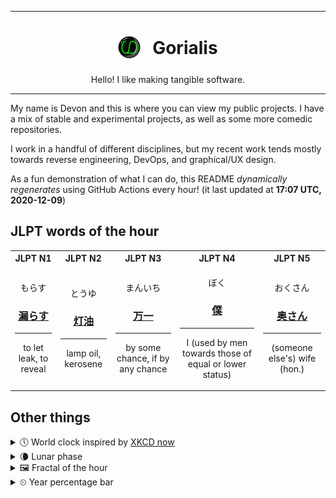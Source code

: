 ***

<h1 align="center">
<sub>
    <img src="readme/resources/avatar.png" height="36">
</sub>
&nbsp;
Gorialis
</h1>
<p align="center">
Hello! I like making tangible software.
</p>

***

My name is Devon and this is where you can view my public projects. I have a mix of stable and experimental projects, as well as some more comedic repositories.

I work in a handful of different disciplines, but my recent work tends mostly towards reverse engineering, DevOps, and graphical/UX design.

As a fun demonstration of what I can do, this README *dynamically regenerates* using GitHub Actions every hour! (it last updated at **17:07 UTC, 2020-12-09**)

<h2>JLPT words of the hour</h2>
<table>
    <tr>
        <th>JLPT N1</th>
        <th>JLPT N2</th>
        <th>JLPT N3</th>
        <th>JLPT N4</th>
        <th>JLPT N5</th>
    </tr>
    <tr>
        <td>
            <p align="center">もらす</p>
            <h3 align="center"><b><a href="https://jisho.org/search/%E6%BC%8F%E3%82%89%E3%81%99">漏らす</a></b></h3>
            <hr>
            <p align="center">to let leak,<wbr> to reveal</p>
        </td>
        <td>
            <p align="center">とうゆ</p>
            <h3 align="center"><b><a href="https://jisho.org/search/%E7%81%AF%E6%B2%B9">灯油</a></b></h3>
            <hr>
            <p align="center">lamp oil,<wbr> kerosene</p>
        </td>
        <td>
            <p align="center">まんいち</p>
            <h3 align="center"><b><a href="https://jisho.org/search/%E4%B8%87%E4%B8%80">万一</a></b></h3>
            <hr>
            <p align="center">by some chance,<wbr> if by any chance</p>
        </td>
        <td>
            <p align="center">ぼく</p>
            <h3 align="center"><b><a href="https://jisho.org/search/%E5%83%95">僕</a></b></h3>
            <hr>
            <p align="center">I (used by men towards those of equal or lower status)</p>
        </td>
        <td>
            <p align="center">おくさん</p>
            <h3 align="center"><b><a href="https://jisho.org/search/%E5%A5%A5%E3%81%95%E3%82%93">奥さん</a></b></h3>
            <hr>
            <p align="center">(someone else's) wife (hon.)</p>
        </td>
    </tr>
</table>

<h2>Other things</h2>
<details>
<summary>🕔  World clock inspired by <a href="https://xkcd.com/now">XKCD now</a></summary>

> <img src="generated/now.png" width="512">

</details>
<details>
<summary>🌘 Lunar phase</summary>

The moon is approximately 85.23% through its phase (Waning Crescent).

</details>
<details>
<summary>&#x1f5bc; Fractal of the hour</summary>

> <img src="generated/fractal.png" width="512">

</details>
<details>
<summary>&#x23f2; Year percentage bar</summary>
<pre><code>2020 [██████████████████▁▁] 93.91%</code></pre>
</details>
